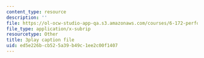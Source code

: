 ```yaml
---
content_type: resource
description: ''
file: https://ol-ocw-studio-app-qa.s3.amazonaws.com/courses/6-172-performance-engineering-of-software-systems-fall-2018/ed5e226bcb525a39b49c1ee2c00f1407_6I26_r1BKd8.vtt
file_type: application/x-subrip
resourcetype: Other
title: 3play caption file
uid: ed5e226b-cb52-5a39-b49c-1ee2c00f1407
---
```

